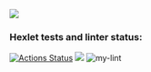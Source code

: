<a href="https://asciinema.org/a/436177" target="_blank"><img src="https://asciinema.org/a/436177.svg" /></a>

### Hexlet tests and linter status:
[![Actions Status](https://github.com/Vlad-Winner/python-project-lvl1/workflows/hexlet-check/badge.svg)](https://github.com/Vlad-Winner/python-project-lvl1/actions)
<a href="https://codeclimate.com/github/codeclimate/codeclimate/maintainability"><img src="https://api.codeclimate.com/v1/badges/a99a88d28ad37a79dbf6/maintainability" /></a>
![my-lint](https://github.com/Vlad-Winner/python-project-lvl1/actions/workflows/make-lint.yml/badge.svg)

